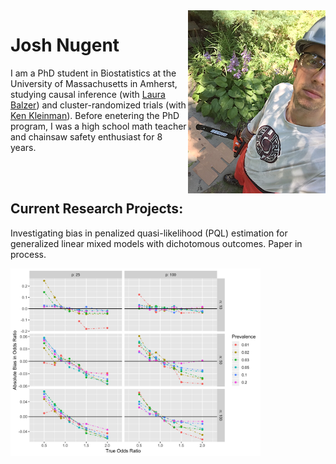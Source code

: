 <img style="float: right;" src="images/chainsaw1.jpg" alt="What I look like">

# Josh Nugent

I am a PhD student in Biostatistics at the University of Massachusetts in Amherst, studying causal inference (with [Laura Balzer](https://www.balzerlab.com/)) and cluster-randomized trials (with [Ken Kleinman](https://www.kleinman.science/)). Before enetering the PhD program, I was a high school math teacher and chainsaw safety enthusiast for 8 years.

<br/><br/>

## Current Research Projects:
Investigating bias in penalized quasi-likelihood (PQL) estimation for generalized linear mixed models with dichotomous outcomes. Paper in process.

<img align = "bottom" width="400" src="images/bias_pql_sbs1.png" alt="Bias in PQL estimation (plot)">
